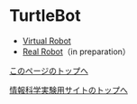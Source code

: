 # TurtleBot

- [Virtual Robot](https://stl-apu.github.io/laboratory_experiments/ros_turtlebot_virtual)
- [Real Robot](https://stl-apu.github.io/laboratory_experiments/ros_turtlebot_real)（in preparation）

[このページのトップへ](#)

[情報科学実験用サイトのトップへ](https://stl-apu.github.io/laboratory_experiments/)
